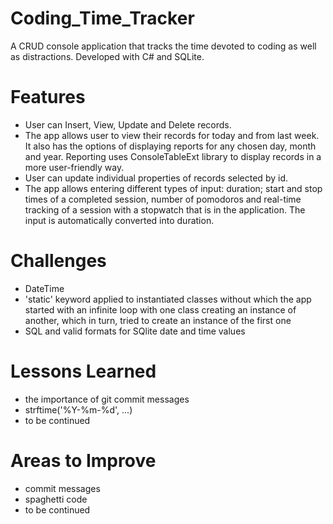 # Coding_Time_Tracker 
A CRUD console application that tracks the time devoted to coding as well as distractions. Developed with C# and SQLite. 

# Features  
* User can Insert, View, Update and Delete records. 
* The app allows user to view their records for today and from last week. It also has the options of displaying reports for any chosen day, month and year. Reporting uses ConsoleTableExt library to display records in a more user-friendly way.  
* User can update individual properties of records selected by id.  
* The app allows entering different types of input: duration; start and stop times of a completed session, number of pomodoros and real-time tracking of a session with a stopwatch that is in the application. The input is automatically converted into duration.  

# Challenges  
* DateTime  
* 'static' keyword applied to instantiated classes without which the app started with an infinite loop with one class creating an instance of another, which in turn, tried to create an instance of the first one  
* SQL and valid formats for SQlite date and time values

# Lessons Learned  
* the importance of git commit messages  
* strftime('%Y-%m-%d', ...)
* to be continued  

# Areas to Improve  
* commit messages
* spaghetti code
* to be continued  


